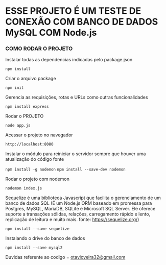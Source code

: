 # ESSE PROJETO É UM TESTE DE CONEXÃO COM BANCO DE DADOS MySQL COM Node.js


### COMO RODAR O PROJETO

Instalar todas as dependencias indicadas pelo package.json

`npm install`

Criar o arquivo package

`npm init`

Gerencia as requisições, rotas e URLs como outras funcionalidades

`npm install express`

Rodar o PROJETO

`node app.js`

Acessar o projeto no navegador

`http://localhost:8080`

Instalar o módulo para reiniciar o servidor sempre que houver uma atualização do código fonte

`npm install -g nodemon`
`npm install --save-dev nodemon`

Rodar o projeto com nodemon

`nodemon index.js`

Sequelize é uma biblioteca Javascript que facilita o gerenciamento de um banco de dados SQL 
(É um Node.js ORM baseado em promessa para Postgres, MySQL, MariaDB, SQLite e Microsoft SQL Server. Ele oferece suporte a transações sólidas, relações, carregamento rápido e lento, replicação de leitura e muito mais. fonte: https://sequelize.org/)

`npm install --save sequelize`

Instalando o drive do banco de dados

`npm install --save mysql2`

Duvidas referente ao codigo = otavioveira32@gmail.com
